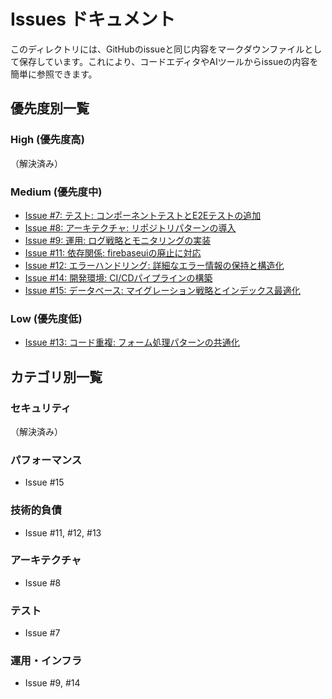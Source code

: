 # Issues ドキュメント

このディレクトリには、GitHubのissueと同じ内容をマークダウンファイルとして保存しています。これにより、コードエディタやAIツールからissueの内容を簡単に参照できます。

## 優先度別一覧

### High (優先度高)
（解決済み）

### Medium (優先度中)
- [Issue #7: テスト: コンポーネントテストとE2Eテストの追加](./issue-07-testing-coverage.md)
- [Issue #8: アーキテクチャ: リポジトリパターンの導入](./issue-08-architecture-repository.md)
- [Issue #9: 運用: ログ戦略とモニタリングの実装](./issue-09-logging-monitoring.md)
- [Issue #11: 依存関係: firebaseuiの廃止に対応](./issue-11-firebaseui-deprecated.md)
- [Issue #12: エラーハンドリング: 詳細なエラー情報の保持と構造化](./issue-12-error-handling.md)
- [Issue #14: 開発環境: CI/CDパイプラインの構築](./issue-14-cicd-pipeline.md)
- [Issue #15: データベース: マイグレーション戦略とインデックス最適化](./issue-15-database-optimization.md)

### Low (優先度低)
- [Issue #13: コード重複: フォーム処理パターンの共通化](./issue-13-code-duplication.md)

## カテゴリ別一覧

### セキュリティ
（解決済み）

### パフォーマンス
- Issue #15

### 技術的負債
- Issue #11, #12, #13

### アーキテクチャ
- Issue #8

### テスト
- Issue #7

### 運用・インフラ
- Issue #9, #14
